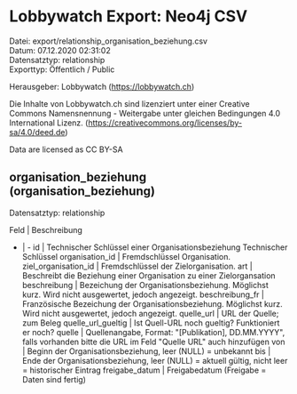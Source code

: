 Lobbywatch Export: Neo4j CSV
============================

Datei: export/relationship_organisation_beziehung.csv  
Datum: 07.12.2020 02:31:02  
Datensatztyp: relationship  
Exporttyp: Öffentlich / Public  

Herausgeber: Lobbywatch (https://lobbywatch.ch)  

Die Inhalte von Lobbywatch.ch sind lizenziert unter einer Creative Commons Namensnennung - Weitergabe unter gleichen Bedingungen 4.0 International Lizenz. (https://creativecommons.org/licenses/by-sa/4.0/deed.de)

Data are licensed as CC BY-SA


## organisation_beziehung (organisation_beziehung)

Datensatztyp: relationship

Feld | Beschreibung
- | -
id | Technischer Schlüssel einer Organisationsbeziehung Technischer Schlüssel
organisation_id | Fremdschlüssel Organisation.
ziel_organisation_id | Fremdschlüssel der Zielorganisation.
art | Beschreibt die Beziehung einer Organisation zu einer Zielorgansation
beschreibung | Bezeichung der Organisationsbeziehung. Möglichst kurz. Wird nicht ausgewertet, jedoch angezeigt.
beschreibung_fr | Französische Bezeichung der Organisationsbeziehung. Möglichst kurz. Wird nicht ausgewertet, jedoch angezeigt.
quelle_url | URL der Quelle; zum Beleg
quelle_url_gueltig | Ist Quell-URL noch gueltig? Funktioniert er noch?
quelle | Quellenangabe, Format: "[Publikation], DD.MM.YYYY", falls vorhanden bitte die URL im Feld "Quelle URL" auch hinzufügen
von | Beginn der Organisationsbeziehung, leer (NULL) = unbekannt
bis | Ende der Organisationsbeziehung, leer (NULL) = aktuell gültig, nicht leer = historischer Eintrag
freigabe_datum | Freigabedatum (Freigabe = Daten sind fertig)

